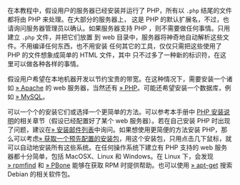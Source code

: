 在本教程中，假设用户的服务器已经安装并运行了 PHP，所有以 `.php`
结尾的文件都将由 PHP 来处理。在大部分的服务器上， 这是 PHP
的默认扩展名，不过，也请询问服务器管理员以确认。如果服务器支持 PHP
，则不需要做任何事情。只用建立 `.php` 文件，并把它们放置 到 web
目录中，服务器将神奇地自动解析这些文件。不用编译任何东西，也不用安装
任何其它的工具，仅仅只需把这些使用了 PHP 的文件想象成简单的 HTML
文件，其中 只不过多了一种新的标识符，在这里可以做各种各样的事情。

假设用户希望在本地机器开发以节约宝贵的带宽。在这种情况下，需要安装一个诸如
<a href="http://httpd.apache.org/" class="link external">» Apache</a> 的
web 服务器，当然还有
<a href="https://www.php.net/downloads.php" class="link external">» PHP</a>。可能还希望安装一个数据库，例如
<a href="http://dev.mysql.com/doc/" class="link external">» MySQL</a>。

可以一个个的安装它们或选择一个更简单的方法。可以参考本手册中
<a href="/install.html" class="link">PHP 安装说明</a>的相关章节（假设已经配置好了某个
web 服务器）。若在自己安装 PHP
时出现了问题，建议在<a href="https://www.php.net/mailing-lists.php" class="link external">» 安装邮件列表</a>中询问。如果想使用更简便的方法安装
PHP，那么可以考虑<a href="http://wikipedia.org/wiki/List_of_AMP_packages" class="link external">» 获取一个预先配置的安装包</a>，用这个安装包，只用点击几下鼠标，就可以自动地安装所有这些系统。在任何操作系统下建立有
PHP 支持的 web 服务器都十分简单，包括 MacOSX、Linux 和 Windows。在 Linux
下，会发现
<a href="http://www.rpmfind.net/" class="link external">» rpmfind</a> 和
<a href="http://rpm.pbone.net/" class="link external">» PBone</a>
能够在获取 RPM 时提供帮助。也可以使用
<a href="https://packages.debian.org/index" class="link external">» apt-get</a>
搜索 Debian 的相关软件包。
